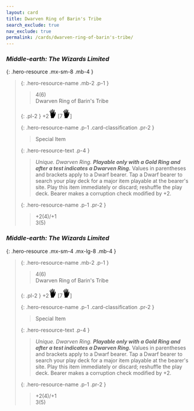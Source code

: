 ```yaml
---
layout: card
title: Dwarven Ring of Barin's Tribe
search_exclude: true
nav_exclude: true
permalink: /cards/dwarven-ring-of-barin's-tribe/
---
```


### _Middle-earth: The Wizards Limited_

{: .hero-resource .mx-sm-8 .mb-4 }
> {: .hero-resource-name .mb-2 .p-1 }
> > <div class="card-mp">4(6)</div>
> > <div class="card-name">Dwarven Ring of Barin's Tribe</div>
> 
> {: .pl-2 }
> +2![](/assets/images/di.svg) \[7![](/assets/images/di.svg)]
> 
> {: .hero-resource-name .p-1 .card-classification .pr-2 }
> > Special Item
> 
> {: .hero-resource-text .p-4 }
> > _Unique. Dwarven Ring._ ***Playable only with a Gold Ring and after a test indicates a Dwarven Ring.*** Values in parentheses and brackets apply to a Dwarf bearer. Tap a Dwarf bearer to search your play deck for a major item playable at the bearer's site. Play this item immediately or discard; reshuffle the play deck. Bearer makes a corruption check modified by +2.
> 
> {: .hero-resource-name .p-1 .pr-2 }
> > <div class="card-shield">+2(4)/+1</div>
> > <div class="card-corruption">3(5)</div>

### _Middle-earth: The Wizards Limited_

{: .hero-resource .mx-sm-4 .mx-lg-8 .mb-4 }
> {: .hero-resource-name .mb-2 .p-1 }
> > <div class="card-mp">4(6)</div>
> > <div class="card-name">Dwarven Ring of Barin's Tribe</div>
> 
> {: .pl-2 }
> +2![](/assets/images/di.svg) \[7![](/assets/images/di.svg)]
> 
> {: .hero-resource-name .p-1 .card-classification .pr-2 }
> > Special Item
> 
> {: .hero-resource-text .p-4 }
> > _Unique. Dwarven Ring._ ***Playable only with a Gold Ring and after a test indicates a Dwarven Ring.*** Values in parentheses and brackets apply to a Dwarf bearer. Tap a Dwarf bearer to search your play deck for a major item playable at the bearer's site. Play this item immediately or discard; reshuffle the play deck. Bearer makes a corruption check modified by +2.
> 
> {: .hero-resource-name .p-1 .pr-2 }
> > <div class="card-shield">+2(4)/+1</div>
> > <div class="card-corruption">3(5)</div>
